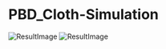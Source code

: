 PBD_Cloth-Simulation
====================
![ResultImage](Simulation1.jpg)
![ResultImage](Simulation1.jpg)
